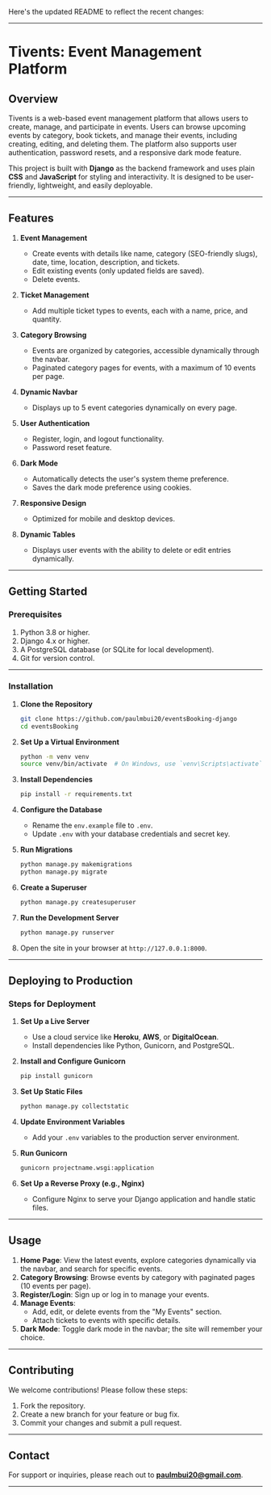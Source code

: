 Here's the updated README to reflect the recent changes:  

---

# Tivents: Event Management Platform  

## Overview  

Tivents is a web-based event management platform that allows users to create, manage, and participate in events. Users can browse upcoming events by category, book tickets, and manage their events, including creating, editing, and deleting them. The platform also supports user authentication, password resets, and a responsive dark mode feature.  

This project is built with **Django** as the backend framework and uses plain **CSS** and **JavaScript** for styling and interactivity. It is designed to be user-friendly, lightweight, and easily deployable.  

---

## Features  

1. **Event Management**  
   - Create events with details like name, category (SEO-friendly slugs), date, time, location, description, and tickets.  
   - Edit existing events (only updated fields are saved).  
   - Delete events.  

2. **Ticket Management**  
   - Add multiple ticket types to events, each with a name, price, and quantity.  

3. **Category Browsing**  
   - Events are organized by categories, accessible dynamically through the navbar.  
   - Paginated category pages for events, with a maximum of 10 events per page.  

4. **Dynamic Navbar**  
   - Displays up to 5 event categories dynamically on every page.  

5. **User Authentication**  
   - Register, login, and logout functionality.  
   - Password reset feature.  

6. **Dark Mode**  
   - Automatically detects the user's system theme preference.  
   - Saves the dark mode preference using cookies.  

7. **Responsive Design**  
   - Optimized for mobile and desktop devices.  

8. **Dynamic Tables**  
   - Displays user events with the ability to delete or edit entries dynamically.  

---

## Getting Started  

### Prerequisites  

1. Python 3.8 or higher.  
2. Django 4.x or higher.  
3. A PostgreSQL database (or SQLite for local development).  
4. Git for version control.  

---

### Installation  

1. **Clone the Repository**  
   ```bash  
   git clone https://github.com/paulmbui20/eventsBooking-django  
   cd eventsBooking  
   ```  

2. **Set Up a Virtual Environment**  
   ```bash  
   python -m venv venv  
   source venv/bin/activate  # On Windows, use `venv\Scripts\activate`  
   ```  

3. **Install Dependencies**  
   ```bash  
   pip install -r requirements.txt  
   ```  

4. **Configure the Database**  
   - Rename the `env.example` file to `.env`.  
   - Update `.env` with your database credentials and secret key.  

5. **Run Migrations**  
   ```bash  
   python manage.py makemigrations  
   python manage.py migrate  
   ```  

6. **Create a Superuser**  
   ```bash  
   python manage.py createsuperuser  
   ```  

7. **Run the Development Server**  
   ```bash  
   python manage.py runserver  
   ```  

8. Open the site in your browser at `http://127.0.0.1:8000`.  

---

## Deploying to Production  

### Steps for Deployment  

1. **Set Up a Live Server**  
   - Use a cloud service like **Heroku**, **AWS**, or **DigitalOcean**.  
   - Install dependencies like Python, Gunicorn, and PostgreSQL.  

2. **Install and Configure Gunicorn**  
   ```bash  
   pip install gunicorn  
   ```  

3. **Set Up Static Files**  
   ```bash  
   python manage.py collectstatic  
   ```  

4. **Update Environment Variables**  
   - Add your `.env` variables to the production server environment.  

5. **Run Gunicorn**  
   ```bash  
   gunicorn projectname.wsgi:application  
   ```  

6. **Set Up a Reverse Proxy (e.g., Nginx)**  
   - Configure Nginx to serve your Django application and handle static files.  

---

## Usage  

1. **Home Page**: View the latest events, explore categories dynamically via the navbar, and search for specific events.  
2. **Category Browsing**: Browse events by category with paginated pages (10 events per page).  
3. **Register/Login**: Sign up or log in to manage your events.  
4. **Manage Events**:  
   - Add, edit, or delete events from the "My Events" section.  
   - Attach tickets to events with specific details.  
5. **Dark Mode**: Toggle dark mode in the navbar; the site will remember your choice.  

---

## Contributing  

We welcome contributions! Please follow these steps:  

1. Fork the repository.  
2. Create a new branch for your feature or bug fix.  
3. Commit your changes and submit a pull request.  

---

## Contact  

For support or inquiries, please reach out to **paulmbui20@gmail.com**.  

---